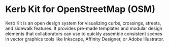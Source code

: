 # Kerb Kit for OpenStreetMap (OSM)
Kerb Kit is an open design system for visualizing curbs, crossings, streets, and sidewalk features. It provides pre-made templates and modular design elements that collaborators can use to quickly assemble consistent scenes in vector graphics tools like Inkscape, Affinity Designer, or Adobe Illustrator.
